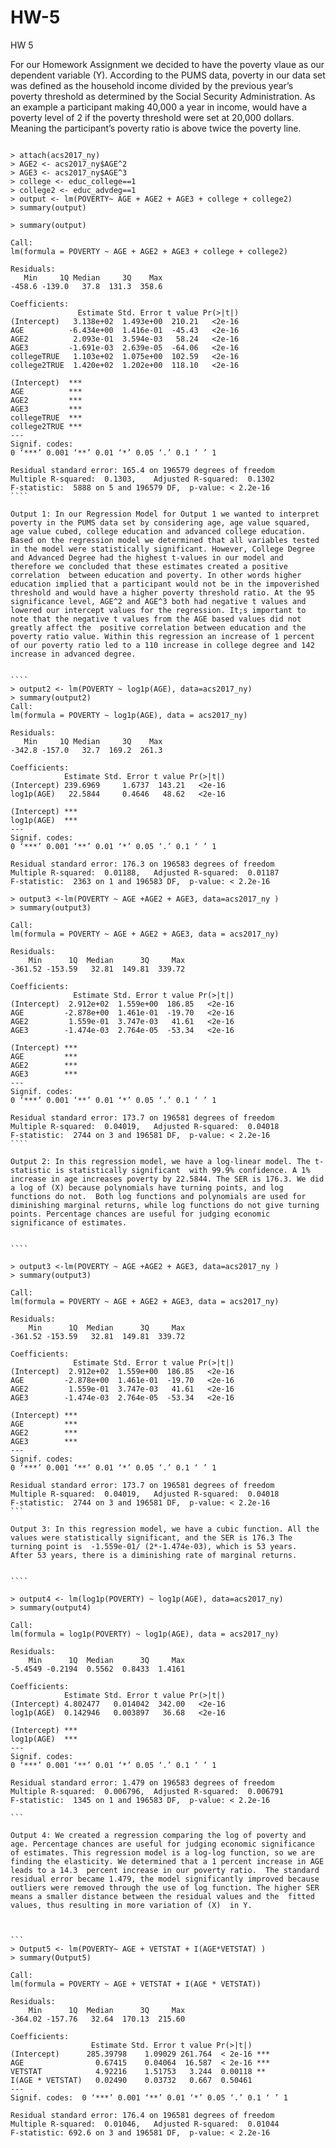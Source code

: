 # HW-5
HW 5

For our Homework Assignment we decided to have the poverty vlaue as our dependent variable (Y).
According to the PUMS data, poverty in our data set was defined as the household income divided by the previous year’s poverty threshold as determined by the Social Security Administration. As an example a participant making 40,000 a year in income, would have a poverty level of 2 if the poverty threshold were set at 20,000 dollars. Meaning the participant’s poverty ratio is above twice the poverty line.
 
`````

> attach(acs2017_ny)
> AGE2 <- acs2017_ny$AGE^2
> AGE3 <- acs2017_ny$AGE^3
> college <- educ_college==1
> college2 <- educ_advdeg==1
> output <- lm(POVERTY~ AGE + AGE2 + AGE3 + college + college2)
> summary(output)

> summary(output)

Call:
lm(formula = POVERTY ~ AGE + AGE2 + AGE3 + college + college2)

Residuals:
   Min     1Q Median     3Q    Max 
-458.6 -139.0   37.8  131.3  358.6 

Coefficients:
               Estimate Std. Error t value Pr(>|t|)
(Intercept)   3.138e+02  1.493e+00  210.21   <2e-16
AGE          -6.434e+00  1.416e-01  -45.43   <2e-16
AGE2          2.093e-01  3.594e-03   58.24   <2e-16
AGE3         -1.691e-03  2.639e-05  -64.06   <2e-16
collegeTRUE   1.103e+02  1.075e+00  102.59   <2e-16
college2TRUE  1.420e+02  1.202e+00  118.10   <2e-16
                
(Intercept)  ***
AGE          ***
AGE2         ***
AGE3         ***
collegeTRUE  ***
college2TRUE ***
---
Signif. codes:  
0 ‘***’ 0.001 ‘**’ 0.01 ‘*’ 0.05 ‘.’ 0.1 ‘ ’ 1

Residual standard error: 165.4 on 196579 degrees of freedom
Multiple R-squared:  0.1303,	Adjusted R-squared:  0.1302 
F-statistic:  5888 on 5 and 196579 DF,  p-value: < 2.2e-16
````

Output 1: In our Regression Model for Output 1 we wanted to interpret poverty in the PUMS data set by considering age, age value squared, age value cubed, college education and advanced college education. Based on the regression model we determined that all variables tested in the model were statistically significant. However, College Degree and Advanced Degree had the highest t-values in our model and therefore we concluded that these estimates created a positive correlation  between education and poverty. In other words higher education implied that a participant would not be in the impoverished threshold and would have a higher poverty threshold ratio. At the 95 significance level, AGE^2 and AGE^3 both had negative t values and lowered our intercept values for the regression. It;s important to note that the negative t values from the AGE based values did not greatly affect the  positive correlation between education and the poverty ratio value. Within this regression an increase of 1 percent of our poverty ratio led to a 110 increase in college degree and 142 increase in advanced degree.


````
> output2 <- lm(POVERTY ~ log1p(AGE), data=acs2017_ny)
> summary(output2)
Call:
lm(formula = POVERTY ~ log1p(AGE), data = acs2017_ny)

Residuals:
   Min     1Q Median     3Q    Max 
-342.8 -157.0   32.7  169.2  261.3 

Coefficients:
            Estimate Std. Error t value Pr(>|t|)
(Intercept) 239.6969     1.6737  143.21   <2e-16
log1p(AGE)   22.5844     0.4646   48.62   <2e-16
               
(Intercept) ***
log1p(AGE)  ***
---
Signif. codes:  
0 ‘***’ 0.001 ‘**’ 0.01 ‘*’ 0.05 ‘.’ 0.1 ‘ ’ 1

Residual standard error: 176.3 on 196583 degrees of freedom
Multiple R-squared:  0.01188,	Adjusted R-squared:  0.01187 
F-statistic:  2363 on 1 and 196583 DF,  p-value: < 2.2e-16

> output3 <-lm(POVERTY ~ AGE +AGE2 + AGE3, data=acs2017_ny )
> summary(output3)

Call:
lm(formula = POVERTY ~ AGE + AGE2 + AGE3, data = acs2017_ny)

Residuals:
    Min      1Q  Median      3Q     Max 
-361.52 -153.59   32.81  149.81  339.72 

Coefficients:
              Estimate Std. Error t value Pr(>|t|)
(Intercept)  2.912e+02  1.559e+00  186.85   <2e-16
AGE         -2.878e+00  1.461e-01  -19.70   <2e-16
AGE2         1.559e-01  3.747e-03   41.61   <2e-16
AGE3        -1.474e-03  2.764e-05  -53.34   <2e-16
               
(Intercept) ***
AGE         ***
AGE2        ***
AGE3        ***
---
Signif. codes:  
0 ‘***’ 0.001 ‘**’ 0.01 ‘*’ 0.05 ‘.’ 0.1 ‘ ’ 1

Residual standard error: 173.7 on 196581 degrees of freedom
Multiple R-squared:  0.04019,	Adjusted R-squared:  0.04018 
F-statistic:  2744 on 3 and 196581 DF,  p-value: < 2.2e-16
````

Output 2: In this regression model, we have a log-linear model. The t-statistic is statistically significant  with 99.9% confidence. A 1% increase in age increases poverty by 22.5844. The SER is 176.3. We did a log of (X) because polynomials have turning points, and log functions do not.  Both log functions and polynomials are used for  diminishing marginal returns, while log functions do not give turning points. Percentage chances are useful for judging economic significance of estimates.


````

> output3 <-lm(POVERTY ~ AGE +AGE2 + AGE3, data=acs2017_ny )
> summary(output3)

Call:
lm(formula = POVERTY ~ AGE + AGE2 + AGE3, data = acs2017_ny)

Residuals:
    Min      1Q  Median      3Q     Max 
-361.52 -153.59   32.81  149.81  339.72 

Coefficients:
              Estimate Std. Error t value Pr(>|t|)
(Intercept)  2.912e+02  1.559e+00  186.85   <2e-16
AGE         -2.878e+00  1.461e-01  -19.70   <2e-16
AGE2         1.559e-01  3.747e-03   41.61   <2e-16
AGE3        -1.474e-03  2.764e-05  -53.34   <2e-16
               
(Intercept) ***
AGE         ***
AGE2        ***
AGE3        ***
---
Signif. codes:  
0 ‘***’ 0.001 ‘**’ 0.01 ‘*’ 0.05 ‘.’ 0.1 ‘ ’ 1

Residual standard error: 173.7 on 196581 degrees of freedom
Multiple R-squared:  0.04019,	Adjusted R-squared:  0.04018 
F-statistic:  2744 on 3 and 196581 DF,  p-value: < 2.2e-16
```

Output 3: In this regression model, we have a cubic function. All the values were statistically significant, and the SER is 176.3 The turning point is  -1.559e-01/ (2*-1.474e-03), which is 53 years.  After 53 years, there is a diminishing rate of marginal returns. 


````

> output4 <- lm(log1p(POVERTY) ~ log1p(AGE), data=acs2017_ny)
> summary(output4)

Call:
lm(formula = log1p(POVERTY) ~ log1p(AGE), data = acs2017_ny)

Residuals:
    Min      1Q  Median      3Q     Max 
-5.4549 -0.2194  0.5562  0.8433  1.4161 

Coefficients:
            Estimate Std. Error t value Pr(>|t|)
(Intercept) 4.802477   0.014042  342.00   <2e-16
log1p(AGE)  0.142946   0.003897   36.68   <2e-16
               
(Intercept) ***
log1p(AGE)  ***
---
Signif. codes:  
0 ‘***’ 0.001 ‘**’ 0.01 ‘*’ 0.05 ‘.’ 0.1 ‘ ’ 1

Residual standard error: 1.479 on 196583 degrees of freedom
Multiple R-squared:  0.006796,	Adjusted R-squared:  0.006791 
F-statistic:  1345 on 1 and 196583 DF,  p-value: < 2.2e-16

```

Output 4: We created a regression comparing the log of poverty and age. Percentage chances are useful for judging economic significance of estimates. This regression model is a log-log function, so we are finding the elasticity. We determined that a 1 percent increase in AGE leads to a 14.3  percent increase in our poverty ratio.  The standard residual error became 1.479, the model significantly improved because outliers were removed through the use of log function. The higher SER means a smaller distance between the residual values and the  fitted values, thus resulting in more variation of (X)  in Y. 



```
> Output5 <- lm(POVERTY~ AGE + VETSTAT + I(AGE*VETSTAT) )
> summary(Output5)

Call:
lm(formula = POVERTY ~ AGE + VETSTAT + I(AGE * VETSTAT))

Residuals:
    Min      1Q  Median      3Q     Max 
-364.02 -157.76   32.64  170.13  215.60 

Coefficients:
                  Estimate Std. Error t value Pr(>|t|)    
(Intercept)      285.39798    1.09029 261.764  < 2e-16 ***
AGE                0.67415    0.04064  16.587  < 2e-16 ***
VETSTAT            4.92216    1.51753   3.244  0.00118 ** 
I(AGE * VETSTAT)   0.02490    0.03732   0.667  0.50461    
---
Signif. codes:  0 ‘***’ 0.001 ‘**’ 0.01 ‘*’ 0.05 ‘.’ 0.1 ‘ ’ 1

Residual standard error: 176.4 on 196581 degrees of freedom
Multiple R-squared:  0.01046,	Adjusted R-squared:  0.01044 
F-statistic: 692.6 on 3 and 196581 DF,  p-value: < 2.2e-16

`````




